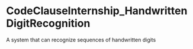 # CodeClauseInternship_HandwrittenDigitRecognition
A system that can recognize sequences of handwritten digits
